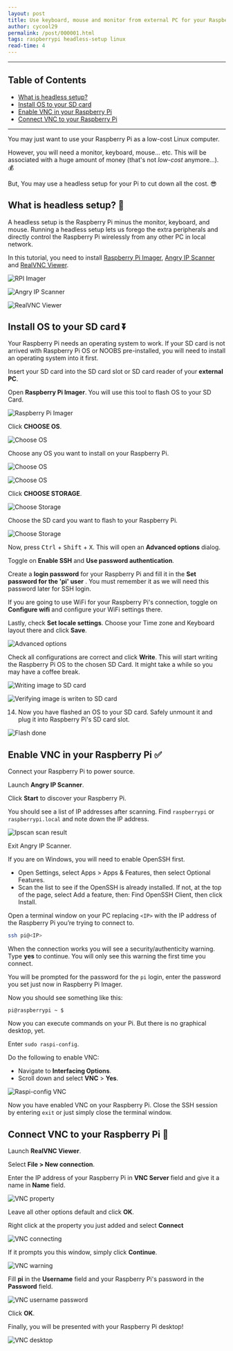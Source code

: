 ```yaml
---
layout: post
title: Use keyboard, mouse and monitor from external PC for your Raspberry Pi
author: cycool29
permalink: /post/000001.html
tags: raspberrypi headless-setup linux
read-time: 4
---
```


___

## Table of Contents

- [What is headless setup?](#what-is-headless-setup)
- [Install OS to your SD card](#install-os)
- [Enable VNC in your Raspberry Pi ](#enable-vnc)
- [Connect VNC to your Raspberry Pi ](#connect)


___

You may just want to use your Raspberry Pi as a low-cost Linux computer.

However, you will need a monitor, keyboard, mouse... etc. This will be associated with a huge amount of money (that's not *low-cost* anymore...). 💰

But, You may use a headless setup for your Pi to cut down all the cost. 😎

<h2><span id="what-is-headless-setup">What is headless setup? 🤔</span></h2>    

A headless setup is the Raspberry Pi minus the monitor, keyboard, and mouse. Running a headless setup lets us forego the extra peripherals and directly control the Raspberry Pi wirelessly from any other PC in local network.


In this tutorial, you need to install [Raspberry Pi Imager](https://www.raspberrypi.org/software/), [Angry IP Scanner](https://angryip.org/download/) and [RealVNC Viewer](https://www.realvnc.com/en/connect/download/viewer/).

![RPI Imager](https://dev-to-uploads.s3.amazonaws.com/uploads/articles/r5rzy0qgieffqb7sc2c4.png)
 
![Angry IP Scanner](https://dev-to-uploads.s3.amazonaws.com/uploads/articles/ro5zrvkykglulvmgneiy.png)

![RealVNC Viewer](https://dev-to-uploads.s3.amazonaws.com/uploads/articles/dr34s3c98hf5vgyk7c3i.png)
 

<h2><span id="install-os">Install OS to your SD card ⏬</span></h2>    



Your Raspberry Pi needs an operating system to work. If your SD card is not arrived with Raspberry Pi OS or NOOBS pre-installed, you will need to install an operating system into it first. 


Insert your SD card into the SD card slot or SD card reader of your **external PC**.

Open **Raspberry Pi Imager**. You will use this tool to flash OS to your SD Card.  

![Raspberry Pi Imager](https://dev-to-uploads.s3.amazonaws.com/uploads/articles/kwn63hzaygh5ywa271nb.png)
 
    

Click **CHOOSE OS**.  

![Choose OS](https://dev-to-uploads.s3.amazonaws.com/uploads/articles/w0v69lgvc8ww9xonsngw.png)
 
    
    
Choose any OS you want to install on your Raspberry Pi. 

![Choose OS](https://dev-to-uploads.s3.amazonaws.com/uploads/articles/ob28fgok557ioz1t5f99.png)
 
![Choose OS](https://dev-to-uploads.s3.amazonaws.com/uploads/articles/6n4pcgw1n8buw7elzqrh.png)
     
Click **CHOOSE STORAGE**.
     
![Choose Storage](https://dev-to-uploads.s3.amazonaws.com/uploads/articles/lj4ob0ovjfdw3urje7qt.png)

Choose the SD card you want to flash to your Raspberry Pi.
     
![Choose Storage](https://dev-to-uploads.s3.amazonaws.com/uploads/articles/fsf1mc0omvekqhu67un5.png)
 
Now, press <kbd>Ctrl</kbd> + <kbd>Shift</kbd> + <kbd>X</kbd>. This will open an **Advanced options** dialog.

Toggle on **Enable SSH** and **Use password authentication**.

Create a **login password** for your Raspberry Pi and fill it in the **Set password for the 'pi' user** . You must remember it as we will need this password later for SSH login.

If you are going to use WiFi for your Raspberry Pi's connection, toggle on **Configure wifi** and configure your WiFi settings there. 

Lastly, check **Set locale settings**. Choose your Time zone and Keyboard layout there and click **Save**.
     
![Advanced options](https://dev-to-uploads.s3.amazonaws.com/uploads/articles/cmqx40ktmblw8h9en1f1.png)
 
Check all configurations are correct and click **Write**. This will start writing the Raspberry Pi OS to the chosen SD Card. It might take a while so you may have a coffee break. 
     
![Writing image to SD card](https://dev-to-uploads.s3.amazonaws.com/uploads/articles/lcs91ynibna3ww6el0jz.png)
 
 
![Verifying image is writen to SD card](https://dev-to-uploads.s3.amazonaws.com/uploads/articles/goohgqiccbfc2tuu4imt.png)
 
14. Now you have flashed an OS to your SD card. Safely unmount it and plug it into Raspberry Pi's SD card slot.

![Flash done](https://dev-to-uploads.s3.amazonaws.com/uploads/articles/smoiqptrmjmal0n9a1fr.png)
 

<h2><span id="enable-vnc">Enable VNC in your Raspberry Pi ✅</span></h2>  

Connect your Raspberry Pi to power source.

Launch **Angry IP Scanner**.

Click **Start** to discover your Raspberry Pi.

You should see a list of IP addresses after scanning. Find `raspberrypi` or `raspberrypi.local` and note down the IP address.

![Ipscan scan result](https://dev-to-uploads.s3.amazonaws.com/uploads/articles/hoejjx9agohl11acgph6.png)
 
Exit Angry IP Scanner.

If you are on Windows, you will need to enable OpenSSH first. 
   - Open Settings, select Apps > Apps & Features, then select Optional Features.
   - Scan the list to see if the OpenSSH is already installed. If not, at the top of the page, select Add a feature, then: Find OpenSSH Client, then click Install. 

Open a terminal window on your PC replacing `<IP>` with the IP address of the Raspberry Pi you’re trying to connect to.

```bash
ssh pi@<IP>
```

When the connection works you will see a security/authenticity warning. Type **yes** to continue. You will only see this warning the first time you connect.

You will be prompted for the password for the `pi` login, enter the password you set just now in Raspberry Pi Imager.

Now you should see something like this: 

```
pi@raspberrypi ~ $
```

Now you can execute commands on your Pi. But there is no graphical desktop, yet.

Enter `sudo raspi-config`.

Do the following to enable VNC:

   - Navigate to **Interfacing Options**.
   - Scroll down and select **VNC** > **Yes**.

![Raspi-config VNC](https://dev-to-uploads.s3.amazonaws.com/uploads/articles/fjuhdnr6szqgyi7smj97.png)
 

Now you have enabled VNC on your Raspberry Pi. Close the SSH session by entering `exit` or just simply close the terminal window.

<h2><span id="connect">Connect VNC to your Raspberry Pi 🔗</span></h2>    

Launch **RealVNC Viewer**.

Select **File > New connection**.

Enter the IP address of your Raspberry Pi in **VNC Server** field and give it a name in **Name** field.

![VNC property](https://dev-to-uploads.s3.amazonaws.com/uploads/articles/4mm9hzrbjcyqqwx21o4s.png)
 
Leave all other options default and click **OK**. 

Right click at the property you just added and select **Connect**

![VNC connecting](https://dev-to-uploads.s3.amazonaws.com/uploads/articles/6q67j9ka26vevx67utck.png)

If it prompts you this window, simply click **Continue**.

![VNC warning](https://dev-to-uploads.s3.amazonaws.com/uploads/articles/kh5z530ydf26xmnszmxw.png)
 
  
Fill **pi** in the **Username** field and your Raspberry Pi's password in the **Password** field.

![VNC username password](https://dev-to-uploads.s3.amazonaws.com/uploads/articles/nlfjdkof5shz22aoaw1e.png) 

Click **OK**.

Finally, you will be presented with your Raspberry Pi desktop!

![VNC desktop](https://dev-to-uploads.s3.amazonaws.com/uploads/articles/t2gwpfd3rt2o7y5qrlq5.png)
 

